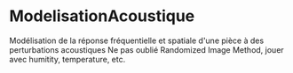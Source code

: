 # ModelisationAcoustique
Modélisation de la réponse fréquentielle et spatiale d'une pièce à des perturbations acoustiques
Ne pas oublié Randomized Image Method, jouer avec humitity, temperature, etc.